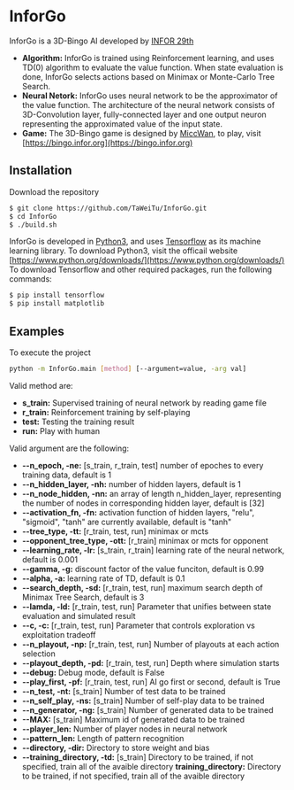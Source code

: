 # InforGo
InforGo is a 3D-Bingo AI developed by [INFOR 29th](https://infor.org)
* **Algorithm:** InforGo is trained using Reinforcement learning, and uses TD(0) algorithm to evaluate the value function. When state evaluation is done, InforGo selects actions based on Minimax or Monte-Carlo Tree Search.
* **Neural Netork:** InforGo uses neural network to be the approximator of the value function. The architecture of the neural network consists of 3D-Convolution layer, fully-connected layer and one output neuron representing the approximated value of the input state.
* **Game:** The 3D-Bingo game is designed by [MiccWan](https://github.com/MiccWan), to play, visit [https://bingo.infor.org](https://bingo.infor.org)
## Installation
Download the repository
```bash
$ git clone https://github.com/TaWeiTu/InforGo.git
$ cd InforGo
$ ./build.sh
```
InforGo is developed in [Python3](https://www.python.org/), and uses [Tensorflow](https://www.tensorflow.org/) as its machine learning library.
To download Python3, visit the officail website [https://www.python.org/downloads/](https://www.python.org/downloads/)
To download Tensorflow and other required packages, run the following commands:
```bash
$ pip install tensorflow
$ pip install matplotlib
```
## Examples
To execute the project
```bash
python -m InforGo.main [method] [--argument=value, -arg val]
```
Valid method are: 
* **s_train:** Supervised training of neural network by reading game file
* **r_train:** Reinforcement training by self-playing
* **test:** Testing the training result
* **run:** Play with human

Valid argument are the following:
* **\-\-n_epoch, -ne:** [s_train, r_train, test] number of epoches to every training data, default is 1
* **\-\-n_hidden_layer, -nh:** number of hidden layers, default is 1
* **\-\-n_node_hidden, -nn:** an array of length n_hidden_layer, representing the number of nodes in corresponding hidden layer, default is [32]
* **\-\-activation_fn, -fn:** activation function of hidden layers, "relu", "sigmoid", "tanh" are currently available, default is "tanh"
* **\-\-tree_type, -tt:** [r_train, test, run] minimax or mcts
* **\-\-opponent_tree_type, -ott:** [r_train] minimax or mcts for opponent
* **\-\-learning_rate, -lr:** [s_train, r_train] learning rate of the neural network, default is 0.001
* **\-\-gamma, -g:** discount factor of the value funciton, default is 0.99
* **\-\-alpha, -a:** learning rate of TD, default is 0.1
* **\-\-search_depth, -sd:** [r_train, test, run] maximum search depth of Minimax Tree Search, default is 3
* **\-\-lamda, -ld:** [r_train, test, run] Parameter that unifies between state evaluation and simulated result
* **\-\-c, -c:** [r_train, test, run] Parameter that controls exploration vs exploitation tradeoff
* **\-\-n_playout, -np:** [r_train, test, run] Number of playouts at each action selection
* **\-\-playout_depth, -pd:** [r_train, test, run] Depth where simulation starts
* **\-\-debug:** Debug mode, default is False
* **\-\-play_first, -pf:** [r_train, test, run] AI go first or second, default is True
* **\-\-n_test, -nt:** [s_train] Number of test data to be trained
* **\-\-n_self_play, -ns:** [s_train] Number of self-play data to be trained
* **\-\-n_generator, -ng:** [s_train] Number of generated data to be trained
* **\-\-MAX:** [s_train] Maximum id of generated data to be trained
* **\-\-player_len:** Number of player nodes in neural network
* **\-\-pattern_len:** Length of pattern recognition
* **\-\-directory, -dir:** Directory to store weight and bias
* **\-\-training_directory, -td:** [s_train] Directory to be trained, if not specified, train all of the avaible directory **training_directory:** Directory to be trained, if not specified, train all of the avaible directory
